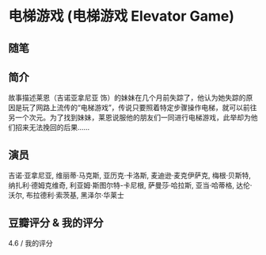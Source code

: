 # 电梯游戏 (电梯游戏 Elevator Game)

## 随笔

## 简介

故事描述莱恩（吉诺亚拿尼亚 饰）的妹妹在几个月前失踪了，他认为她失踪的原因是玩了网路上流传的“电梯游戏”，传说只要照着特定步骤操作电梯，就可以前往另一个次元。为了找到妹妹，莱恩说服他的朋友们一同进行电梯游戏，此举却为他们招来无法挽回的后果……

## 演员

吉诺·亚拿尼亚, 维丽蒂·马克斯, 亚历克·卡洛斯, 麦迪逊·麦克伊萨克, 梅根·贝斯特, 纳扎利·德姆克维奇, 利亚姆·斯图尔特-卡尼根, 萨曼莎·哈拉斯, 亚当·哈蒂格, 达伦·沃尔, 布拉德利·索茨基, 黑泽尔·华莱士

## 豆瓣评分 & 我的评分

4.6 / 我的评分
